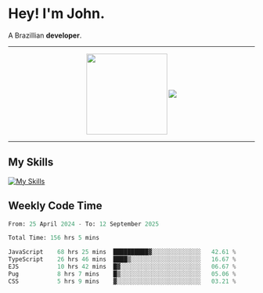 # Hey! I'm John.

A Brazillian **developer**.

---

<p align="center">
  <img align="center" src="https://github-readme-stats.vercel.app/api?username=joaoiacillo&show_icons=true&locale=en" height="165" />
  <img align="center" src="https://github-readme-stats.vercel.app/api/top-langs/?username=anuraghazra&layout=compact" />
</p>

---

## My Skills

[![My Skills](https://skillicons.dev/icons?i=js,html,css,bootstrap,py,mysql,bash,linux,git,github,vscode,gamemakerstudio)](https://skillicons.dev)

## Weekly Code Time

<!--START_SECTION:waka-->

```python
From: 25 April 2024 - To: 12 September 2025

Total Time: 156 hrs 5 mins

JavaScript    68 hrs 25 mins  ██████████▓░░░░░░░░░░░░░░   42.61 %
TypeScript    26 hrs 46 mins  ████▒░░░░░░░░░░░░░░░░░░░░   16.67 %
EJS           10 hrs 42 mins  █▓░░░░░░░░░░░░░░░░░░░░░░░   06.67 %
Pug           8 hrs 7 mins    █▒░░░░░░░░░░░░░░░░░░░░░░░   05.06 %
CSS           5 hrs 9 mins    ▓░░░░░░░░░░░░░░░░░░░░░░░░   03.21 %
```

<!--END_SECTION:waka-->
